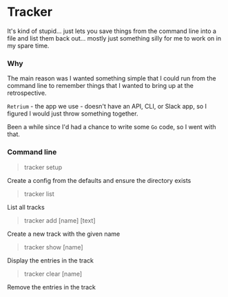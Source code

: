# Tracker

It's kind of stupid... just lets you save things from the command line
into a file and list them back out... mostly just something silly for me
to work on in my spare time.

### Why

The main reason was I wanted something simple that I could run from the command
line to remember things that I wanted to bring up at the retrospective.

`Retrium` - the app we use - doesn't have an API, CLI, or Slack app, so I
figured I would just throw something together.

Been a while since I'd had a chance to write some `Go` code, so I went with
that.

### Command line

> tracker setup

Create a config from the defaults and ensure the directory exists

> tracker list

List all tracks

> tracker add [name] [text]

Create a new track with the given name

> tracker show [name]

Display the entries in the track

> tracker clear [name]

Remove the entries in the track
